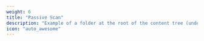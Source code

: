 ```yaml
---
weight: 6
title: "Passive Scan"
description: "Example of a folder at the root of the content tree (under `/docs`)"
icon: "auto_awesome"
---
```


